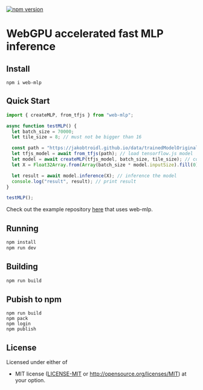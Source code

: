 [![npm version](https://img.shields.io/npm/v/web-mlp.svg?color=1a8cff)](https://www.npmjs.com/package/web-mlp)

# WebGPU accelerated fast MLP inference

## Install

```
npm i web-mlp
```

## Quick Start

```javascript
import { createMLP, from_tfjs } from "web-mlp";

async function testMLP() {
  let batch_size = 70000;
  let tile_size = 8; // must not be bigger than 16

  const path = "https://jakobtroidl.github.io/data/trainedModelOriginal/model.json"; // path to tensorflow.js model
  let tfjs_model = await from_tfjs(path); // load tensorflow.js model
  let model = await createMLP(tfjs_model, batch_size, tile_size); // convert to web-mlp model for fast inference
  let X = Float32Array.from(Array(batch_size * model.inputSize).fill(0), () => Math.random()); // generate random a input

  let result = await model.inference(X); // inference the model
  console.log("result", result); // print result
}

testMLP();
```
Check out the example repository [here](https://github.com/jakobtroidl/webmlp-test) that uses web-mlp. 

## Running

```sh
npm install
npm run dev
```

## Building

```sh
npm run build
```

## Pubish to npm

```
npm run build
npm pack
npm login
npm publish
```

## License

Licensed under either of
 * MIT license ([LICENSE-MIT](LICENSE-MIT) or http://opensource.org/licenses/MIT)
at your option.
